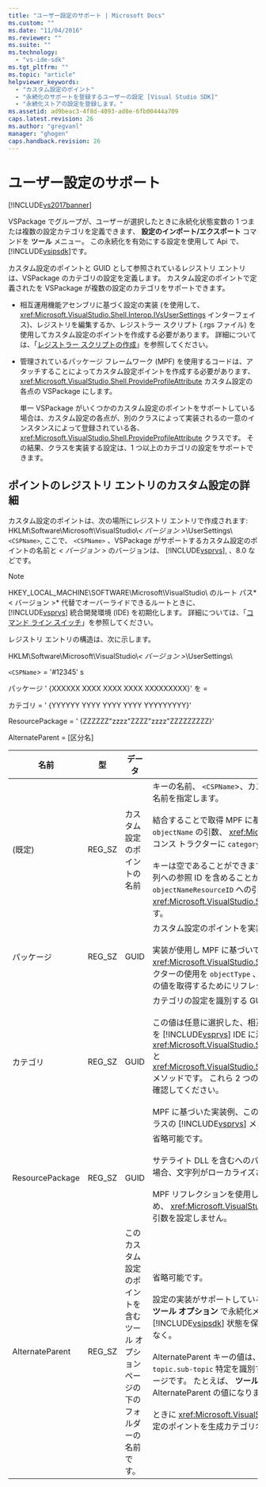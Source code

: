 ```yaml
---
title: "ユーザー設定のサポート | Microsoft Docs"
ms.custom: ""
ms.date: "11/04/2016"
ms.reviewer: ""
ms.suite: ""
ms.technology: 
  - "vs-ide-sdk"
ms.tgt_pltfrm: ""
ms.topic: "article"
helpviewer_keywords: 
  - "カスタム設定のポイント"
  - "永続化のサポートを登録するユーザーの設定 [Visual Studio SDK]"
  - "永続化ストアの設定を登録します。"
ms.assetid: ad9beac3-4f8d-4093-ad0e-6fb00444a709
caps.latest.revision: 26
ms.author: "gregvanl"
manager: "ghogen"
caps.handback.revision: 26
---
```

# ユーザー設定のサポート
[!INCLUDE[vs2017banner](../../code-quality/includes/vs2017banner.md)]

VSPackage でグループが、ユーザーが選択したときに永続化状態変数の 1 つまたは複数の設定カテゴリを定義できます、 **設定のインポート\/エクスポート** コマンドを **ツール** メニュー。 この永続化を有効にする設定を使用して Api で、 [!INCLUDE[vsipsdk](../../extensibility/includes/vsipsdk_md.md)]です。  
  
 カスタム設定のポイントと GUID として参照されているレジストリ エントリは、VSPackage のカテゴリの設定を定義します。 カスタム設定のポイントで定義されたを VSPackage が複数の設定のカテゴリをサポートできます。  
  
-   相互運用機能アセンブリに基づく設定の実装 \(を使用して、 <xref:Microsoft.VisualStudio.Shell.Interop.IVsUserSettings> インターフェイス\)、レジストリを編集するか、レジストラー スクリプト \(.rgs ファイル\) を使用してカスタム設定のポイントを作成する必要があります。 詳細については、「[レジストラー スクリプトの作成](/visual-cpp/atl/creating-registrar-scripts)」を参照してください。  
  
-   管理されているパッケージ フレームワーク \(MPF\) を使用するコードは、アタッチすることによってカスタム設定ポイントを作成する必要があります、 <xref:Microsoft.VisualStudio.Shell.ProvideProfileAttribute> カスタム設定の各点の VSPackage にします。  
  
     単一 VSPackage がいくつかのカスタム設定のポイントをサポートしている場合は、カスタム設定の各点が、別のクラスによって実装されるの一意のインスタンスによって登録されている各、 <xref:Microsoft.VisualStudio.Shell.ProvideProfileAttribute> クラスです。 その結果、クラスを実装する設定は、1 つ以上のカテゴリの設定をサポートできます。  
  
## ポイントのレジストリ エントリのカスタム設定の詳細  
 カスタム設定のポイントは、次の場所にレジストリ エントリで作成されます: HKLM\\Software\\Microsoft\\VisualStudio\\*\< バージョン \>*\\UserSettings\\`<CSPName>`, ここで、 `<CSPName>` 、VSPackage がサポートするカスタム設定のポイントの名前と *\< バージョン \>* のバージョンは、 [!INCLUDE[vsprvs](../../code-quality/includes/vsprvs_md.md)], 、8.0 などです。  
  
> [!NOTE]
>  HKEY\_LOCAL\_MACHINE\\SOFTWARE\\Microsoft\\VisualStudio\\ のルート パス*\< バージョン \>* 代替でオーバーライドできるルートときに、 [!INCLUDE[vsprvs](../../code-quality/includes/vsprvs_md.md)] 統合開発環境 \(IDE\) を初期化します。 詳細については、「[コマンド ライン スイッチ](../../extensibility/command-line-switches-visual-studio-sdk.md)」を参照してください。  
  
 レジストリ エントリの構造は、次に示します。  
  
 HKLM\\Software\\Microsoft\\VisualStudio\\*\< バージョン \>*\\UserSettings\\  
  
 `<CSPName`\> \= '\#12345' s  
  
 パッケージ ' {XXXXXX XXXX XXXX XXXX XXXXXXXXX}' を \=  
  
 カテゴリ \= ' {YYYYYY YYYY YYYY YYYY YYYYYYYYY}'  
  
 ResourcePackage \= ' {ZZZZZZ"zzzz"ZZZZ"zzzz"ZZZZZZZZZ}'  
  
 AlternateParent \= \[区分名\]  
  
|名前|型|データ|説明|  
|--------|-------|---------|--------|  
|\(既定\)|REG\_SZ|カスタム設定のポイントの名前|キーの名前、 `<CSPName`\>、カスタム設定のポイントのローカライズされていない名前を指定します。<br /><br /> 結合することで取得 MPF に基づいた実装例、キーの名前、 `categoryName` と `objectName` の引数、 <xref:Microsoft.VisualStudio.Shell.ProvideProfileAttribute> コンス トラクターに `categoryName_objectName`します。<br /><br /> キーは空であることができますか、サテライト DLL にローカライズされた文字列への参照 ID を含めることができます。 この値を取得してから、 `objectNameResourceID` への引数、 <xref:Microsoft.VisualStudio.Shell.ProvideProfileAttribute> コンス トラクターです。|  
|パッケージ|REG\_SZ|GUID|カスタム設定のポイントを実装する VSPackage の GUID です。<br /><br /> 実装が使用し MPF に基づいて、 <xref:Microsoft.VisualStudio.Shell.ProvideProfileAttribute> クラスでコンス トラクターの使用を `objectType` 、VSPackage を含む引数 <xref:System.Type> し、この値を取得するためにリフレクションします。|  
|カテゴリ|REG\_SZ|GUID|カテゴリの設定を識別する GUID。<br /><br /> この値は任意に選択した、相互運用機能アセンブリに基づいた実装では、GUID を [!INCLUDE[vsprvs](../../code-quality/includes/vsprvs_md.md)] IDE に渡します、 <xref:Microsoft.VisualStudio.Shell.Interop.IVsUserSettings.ExportSettings%2A> と <xref:Microsoft.VisualStudio.Shell.Interop.IVsUserSettings.ImportSettings%2A> メソッドです。 これら 2 つのメソッドのすべての実装では、その GUID 引数を確認してください。<br /><br /> MPF に基づいた実装例、この GUID を取得して、 <xref:System.Type> 実装するクラスの [!INCLUDE[vsprvs](../../code-quality/includes/vsprvs_md.md)] メカニズムを設定します。|  
|ResourcePackage|REG\_SZ|GUID|省略可能です。<br /><br /> サテライト DLL を含むへのパスは、実装の VSPackage がそれらを指定しない場合、文字列がローカライズされます。<br /><br /> MPF リフレクションを使用して、適切なリソース、VSPackage を取得するため、 <xref:Microsoft.VisualStudio.Shell.ProvideProfileAttribute> クラスは、この引数を設定しません。|  
|AlternateParent|REG\_SZ|このカスタム設定のポイントを含むツール オプション ページの下のフォルダーの名前です。|省略可能です。<br /><br /> 設定の実装がサポートしている場合にのみ、この値を設定する必要があります **ツール オプション** で永続化メカニズムを使用しているページ、 [!INCLUDE[vsipsdk](../../extensibility/includes/vsipsdk_md.md)] 状態を保存するオートメーション モデルのメカニズムではなく。<br /><br /> AlternateParent キーの値は、このような場合、 `topic` のセクションで、 `topic.sub-topic` 特定を識別するために使用される文字列 **ツールオプション** ページです。 たとえば、 **ツールオプション** ページ `"TextEditor.Basic"` AlternateParent の値になります `"TextEditor"`します。<br /><br /> ときに <xref:Microsoft.VisualStudio.Shell.ProvideProfileAttribute> 、カスタム設定のポイントを生成カテゴリ名と同じです。|